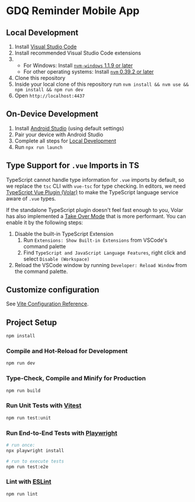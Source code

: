# GDQ Reminder Mobile App

## Local Development

1. Install [Visual Studio Code](https://code.visualstudio.com/)
2. Install recommended Visual Studio Code extensions
3. 
    - For Windows: Install [`nvm-windows` 1.1.9 or later](https://github.com/coreybutler/nvm-windows) 
    - For other operating systems: Install [`nvm` 0.39.2 or later](https://github.com/nvm-sh/nvm#installing-and-updating)
4. Clone this repository
5. Inside your local clone of this repository run `nvm install && nvm use && npm install && npm run dev`
5. Open `http://localhost:4437`

## On-Device Development

1. Install [Android Studio](https://developer.android.com/studio) (using default settings)
2. Pair your device with Android Studio
3. Complete all steps for [Local Development](#local-development)
4. Run `npx run launch`

## Type Support for `.vue` Imports in TS

TypeScript cannot handle type information for `.vue` imports by default, so we replace the `tsc` CLI with `vue-tsc` for type checking. In editors, we need [TypeScript Vue Plugin (Volar)](https://marketplace.visualstudio.com/items?itemName=johnsoncodehk.vscode-typescript-vue-plugin) to make the TypeScript language service aware of `.vue` types.

If the standalone TypeScript plugin doesn't feel fast enough to you, Volar has also implemented a [Take Over Mode](https://github.com/johnsoncodehk/volar/discussions/471#discussioncomment-1361669) that is more performant. You can enable it by the following steps:

1. Disable the built-in TypeScript Extension
    1) Run `Extensions: Show Built-in Extensions` from VSCode's command palette
    2) Find `TypeScript and JavaScript Language Features`, right click and select `Disable (Workspace)`
2. Reload the VSCode window by running `Developer: Reload Window` from the command palette.

## Customize configuration

See [Vite Configuration Reference](https://vitejs.dev/config/).

## Project Setup

```sh
npm install
```

### Compile and Hot-Reload for Development

```sh
npm run dev
```

### Type-Check, Compile and Minify for Production

```sh
npm run build
```

### Run Unit Tests with [Vitest](https://vitest.dev/)

```sh
npm run test:unit
```

### Run End-to-End Tests with [Playwright](https://playwright.dev/)

```sh
# run once:
npx playwright install

# run to execute tests
npm run test:e2e
```

### Lint with [ESLint](https://eslint.org/)

```sh
npm run lint
```
